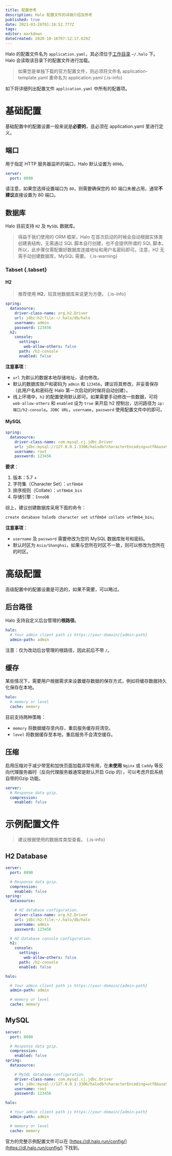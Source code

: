 ```yaml
---
title: 配置参考
description: Halo 配置文件的详细介绍及参考
published: true
date: 2021-03-26T01:18:52.777Z
tags: 
editor: markdown
dateCreated: 2020-10-16T07:12:17.629Z
---
```


Halo 的配置文件名为 `application.yaml`，其必须位于[工作目录](/install/prepare#%E5%B7%A5%E4%BD%9C%E7%9B%AE%E5%BD%95) `~/.halo` 下。 Halo 会读取该目录下的配置文件进行加载。

> 如果您是单独下载的官方配置文件，则必须将文件名 application-template.yaml 重命名为 application.yaml
{.is-info}

如下将详细列出配置文件 `application.yaml` 中所有的配置项。

# 基础配置
基础配置中的配置设置一般来说是**必要的**，且必须在 application.yaml 里进行定义。

## 端口
用于指定 HTTP 服务器监听的端口，Halo 默认设置为 `8090`。

```yaml
server:
  port: 8090
```

请注意，如果您选择设置端口为 `80`，则需要确保您的 80 端口未被占用，通常**不建议**直接设置为 80 端口。

## 数据库
Halo 目前支持 `H2` 及 `MySQL` 数据库。

> 得益于我们使用的 ORM 框架，Halo 在首次启动的时候会自动根据实体类创建表结构，无需通过 SQL 脚本自行创建，也不会提供所谓的 SQL 脚本。所以，此步骤仅需配置好数据库连接地址和用户名密码即可。注意，H2 无需手动创建数据库，MySQL 需要。
{.is-warning}

### Tabset {.tabset}

#### H2

> 推荐使用 **H2**，较其他数据库来说更为方便。
{.is-info}

```yaml
spring:
  datasource: 
    driver-class-name: org.h2.Driver
    url: jdbc:h2:file:~/.halo/db/halo
    username: admin
    password: 123456
  h2:
    console:
      settings:
        web-allow-others: false
      path: /h2-console
      enabled: false
```

**注意事项**：

- `url` 为默认的数据本地存储地址，请勿修改。
- 默认的数据库账户和密码为 `admin` 和 `123456`，建议将其修改，并妥善保存（此用户名和密码在 Halo 第一次启动的时候将自动创建）。
- 线上环境中，`h2` 的配置使用默认即可。如果需要手动修改一些数据，可将 `web-allow-others` 和 `enabled` 设为 `true` 来开启 h2 控制台，访问路径为 `ip:端口/h2-console`。`JDBC URL`，`username`，`password` 使用配置文件中的即可。

#### MySQL

```yaml
spring:
  datasource: 
    driver-class-name: com.mysql.cj.jdbc.Driver
    url: jdbc:mysql://127.0.0.1:3306/halodb?characterEncoding=utf8&useSSL=false&serverTimezone=Asia/Shanghai&allowPublicKeyRetrieval=true
    username: root
    password: 123456
```

**要求**：

1. 版本：5.7 +
2. 字符集（Character Set）：`utf8mb4`
3. 排序规则（Collate）：`utf8mb4_bin`
4. 存储引擎：`InnoDB`

综上，建议创建数据库采用下面的命令：

```bash
create database halodb character set utf8mb4 collate utf8mb4_bin;
```

**注意事项**：

- `username` 及 `password` 需要修改为您的 MySQL 数据库账号和密码。
- 默认时区为 `Asia/Shanghai`，如果与您所在时区不一致，则可以修改为您所在的时区。

# 高级配置
高级配置中的配置设置是可选的，如果不需要，可以略过。

## 后台路径
Halo 支持自定义后台管理的**根路径**。

```yaml
halo:
  # Your admin client path is https://your-domain/{admin-path}
  admin-path: admin
```

注意：仅为改动后台管理的根路径，因此前后不带 `/`。

## 缓存
某些情况下，需要用户根据需求来设置缓存数据的保存方式，例如将缓存数据持久化保存在本地。

```yaml
halo:
  # memory or level
  cache: memory
```

目前支持两种策略：
- `memory` 将数据缓存至内存，重启服务缓存将清空。
- `level` 将数据缓存至本地，重启服务不会清空缓存。

## 压缩
启用压缩对于减少带宽和加快页面加载非常有用，在**未使用** `Nginx` 或 `Caddy` 等反向代理服务器时（反向代理服务器通常是默认开启 Gzip 的），可以考虑开启系统自带的Gzip 功能。

```yaml
server:
  # Response data gzip.
  compression:
    enabled: false
```

# 示例配置文件

> 建议根据使用的数据库类型查看。
{.is-info}

## H2 Database

```yaml
server:
  port: 8090

  # Response data gzip.
  compression:
    enabled: false
spring:
  datasource:

    # H2 database configuration.
    driver-class-name: org.h2.Driver
    url: jdbc:h2:file:~/.halo/db/halo
    username: admin
    password: 123456

  # H2 database console configuration.
  h2:
    console:
      settings:
        web-allow-others: false
      path: /h2-console
      enabled: false

halo:

  # Your admin client path is https://your-domain/{admin-path}
  admin-path: admin

  # memory or level
  cache: memory
```

## MySQL

```yaml
server:
  port: 8090

  # Response data gzip.
  compression:
    enabled: false
spring:
  datasource:

    # MySQL database configuration.
    driver-class-name: com.mysql.cj.jdbc.Driver
    url: jdbc:mysql://127.0.0.1:3306/halodb?characterEncoding=utf8&useSSL=false&serverTimezone=Asia/Shanghai&allowPublicKeyRetrieval=true
    username: root
    password: 123456

halo:

  # Your admin client path is https://your-domain/{admin-path}
  admin-path: admin

  # memory or level
  cache: memory
```

官方的完整示例配置文件可以在 [https://dl.halo.run/config/](https://dl.halo.run/config/) 下找到。
